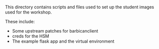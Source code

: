 This directory contains scripts and files used to set up the student
images used for the workshop.

These include:
* Some upstream patches for barbicanclient
* creds for the HSM
* The example flask app and the virtual environment
